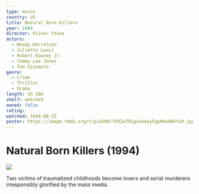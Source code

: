 ```yaml
---
type: movie
country: US
title: Natural Born Killers
year: 1994
director: Oliver Stone
actors:
  - Woody Harrelson
  - Juliette Lewis
  - Robert Downey Jr.
  - Tommy Lee Jones
  - Tom Sizemore
genre:
  - Crime
  - Thriller
  - Drama
length: 1h 58m
shelf: watched
owned: false
rating:
watched: 1994-08-25
poster: https://image.tmdb.org/t/p/w500/fEKZwT91gxvkAoyPgpNXo8W5fu0.jpg
---
```


# Natural Born Killers (1994)

![](https://image.tmdb.org/t/p/w500/fEKZwT91gxvkAoyPgpNXo8W5fu0.jpg)

Two victims of traumatized childhoods become lovers and serial murderers irresponsibly glorified by the mass media.
